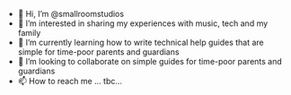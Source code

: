 - 👋 Hi, I’m @smallroomstudios
- 👀 I’m interested in sharing my experiences with music, tech and my family
- 🌱 I’m currently learning how to write technical help guides that are simple for time-poor parents and guardians
- 💞️ I’m looking to collaborate on simple guides for time-poor parents and guardians
- 📫 How to reach me ... tbc... 

<!---
smallroomstudios/smallroomstudios is a ✨ special ✨ repository because its `README.md` (this file) appears on your GitHub profile.
You can click the Preview link to take a look at your changes.
--->
